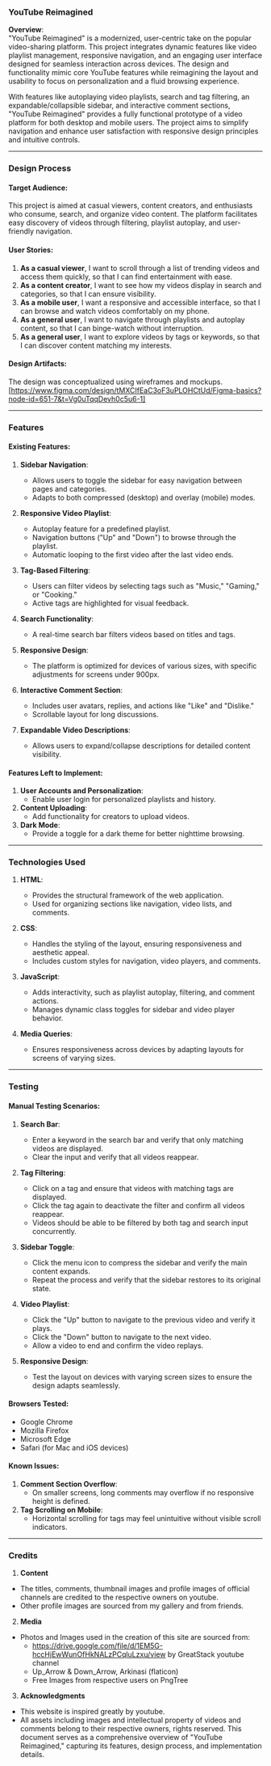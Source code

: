 ### **YouTube Reimagined**  
**Overview**:  
"YouTube Reimagined" is a modernized, user-centric take on the popular video-sharing platform. This project integrates dynamic features like video playlist management, responsive navigation, and an engaging user interface designed for seamless interaction across devices. The design and functionality mimic core YouTube features while reimagining the layout and usability to focus on personalization and a fluid browsing experience.

With features like autoplaying video playlists, search and tag filtering, an expandable/collapsible sidebar, and interactive comment sections, "YouTube Reimagined" provides a fully functional prototype of a video platform for both desktop and mobile users. The project aims to simplify navigation and enhance user satisfaction with responsive design principles and intuitive controls.

---

### **Design Process**

#### **Target Audience**:  
This project is aimed at casual viewers, content creators, and enthusiasts who consume, search, and organize video content. The platform facilitates easy discovery of videos through filtering, playlist autoplay, and user-friendly navigation.

#### **User Stories**:
1. **As a casual viewer**, I want to scroll through a list of trending videos and access them quickly, so that I can find entertainment with ease.
2. **As a content creator**, I want to see how my videos display in search and categories, so that I can ensure visibility.
3. **As a mobile user**, I want a responsive and accessible interface, so that I can browse and watch videos comfortably on my phone.
4. **As a general user**, I want to navigate through playlists and autoplay content, so that I can binge-watch without interruption.
5. **As a general user**, I want to explore videos by tags or keywords, so that I can discover content matching my interests.

#### **Design Artifacts**:  
The design was conceptualized using wireframes and mockups. [https://www.figma.com/design/tMXCIfEaC3oF3uPLOHCtUd/Figma-basics?node-id=651-7&t=Vg0uTqqDevh0c5u6-1]

---

### **Features**

#### **Existing Features**:
1. **Sidebar Navigation**:
   - Allows users to toggle the sidebar for easy navigation between pages and categories.
   - Adapts to both compressed (desktop) and overlay (mobile) modes.
   
2. **Responsive Video Playlist**:
   - Autoplay feature for a predefined playlist.
   - Navigation buttons ("Up" and "Down") to browse through the playlist.
   - Automatic looping to the first video after the last video ends.

3. **Tag-Based Filtering**:
   - Users can filter videos by selecting tags such as "Music," "Gaming," or "Cooking."
   - Active tags are highlighted for visual feedback.

4. **Search Functionality**:
   - A real-time search bar filters videos based on titles and tags.

5. **Responsive Design**:
   - The platform is optimized for devices of various sizes, with specific adjustments for screens under 900px.

6. **Interactive Comment Section**:
   - Includes user avatars, replies, and actions like "Like" and "Dislike."
   - Scrollable layout for long discussions.

7. **Expandable Video Descriptions**:
   - Allows users to expand/collapse descriptions for detailed content visibility.

#### **Features Left to Implement**:
1. **User Accounts and Personalization**:
   - Enable user login for personalized playlists and history.
2. **Content Uploading**:
   - Add functionality for creators to upload videos.
3. **Dark Mode**:
   - Provide a toggle for a dark theme for better nighttime browsing.

---

### **Technologies Used**

1. **HTML**:  
   - Provides the structural framework of the web application.
   - Used for organizing sections like navigation, video lists, and comments.

2. **CSS**:  
   - Handles the styling of the layout, ensuring responsiveness and aesthetic appeal.
   - Includes custom styles for navigation, video players, and comments.

3. **JavaScript**:  
   - Adds interactivity, such as playlist autoplay, filtering, and comment actions.
   - Manages dynamic class toggles for sidebar and video player behavior.

4. **Media Queries**:  
   - Ensures responsiveness across devices by adapting layouts for screens of varying sizes.

---

### **Testing**

#### **Manual Testing Scenarios**:
1. **Search Bar**:
   - Enter a keyword in the search bar and verify that only matching videos are displayed.
   - Clear the input and verify that all videos reappear.

2. **Tag Filtering**:
   - Click on a tag and ensure that videos with matching tags are displayed.
   - Click the tag again to deactivate the filter and confirm all videos reappear.
   - Videos should be able to be filtered by both tag and search input concurrently.

3. **Sidebar Toggle**:
   - Click the menu icon to compress the sidebar and verify the main content expands.
   - Repeat the process and verify that the sidebar restores to its original state.

4. **Video Playlist**:
   - Click the "Up" button to navigate to the previous video and verify it plays.
   - Click the "Down" button to navigate to the next video.
   - Allow a video to end and confirm the video replays.

5. **Responsive Design**:
   - Test the layout on devices with varying screen sizes to ensure the design adapts seamlessly.

#### **Browsers Tested**:
- Google Chrome
- Mozilla Firefox
- Microsoft Edge
- Safari (for Mac and iOS devices)

#### **Known Issues**:
1. **Comment Section Overflow**:
   - On smaller screens, long comments may overflow if no responsive height is defined.
2. **Tag Scrolling on Mobile**:
   - Horizontal scrolling for tags may feel unintuitive without visible scroll indicators.

---
### **Credits**
1. **Content**
  - The titles, comments, thumbnail images and profile images of official channels are credited to the respective owners on youtube.
  - Other profile images are sourced from my gallery and from friends.
2. **Media**
  - Photos and Images used in the creation of this site are sourced from:
    - https://drive.google.com/file/d/1EM5G-hccHjEwWunOfHkNALzPCqluLzxu/view by GreatStack youtube channel
    - Up_Arrow & Down_Arrow, Arkinasi (flaticon)
    - Free Images from respective users on PngTree
3. **Acknowledgments**
  - This website is inspired greatly by youtube.
  - All assets including images and intellectual property of videos and comments belong to their respective owners, rights reserved.
This document serves as a comprehensive overview of "YouTube Reimagined," capturing its features, design process, and implementation details.